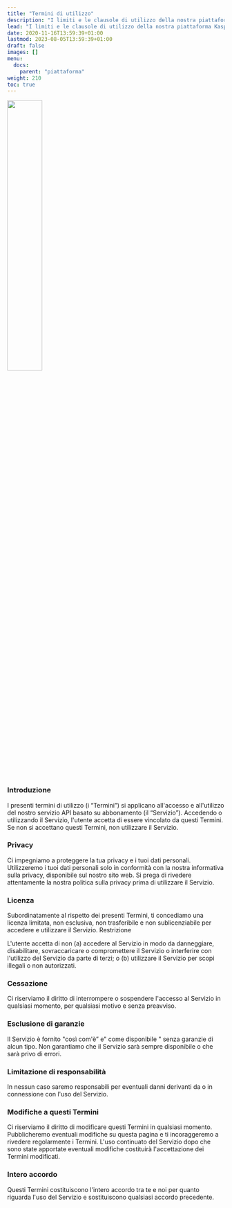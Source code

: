 ```yaml
---
title: "Termini di utilizzo"
description: "I limiti e le clausole di utilizzo della nostra piattaforma Kaspian."
lead: "I limiti e le clausole di utilizzo della nostra piattaforma Kaspian."
date: 2020-11-16T13:59:39+01:00
lastmod: 2023-08-05T13:59:39+01:00
draft: false
images: []
menu:
  docs:
    parent: "piattaforma"
weight: 210
toc: true
---
```




<img width="40%" class="x figure-img img-fluid lazyload blur-up" src="/103.svg" alt="">

### Introduzione

I presenti termini di utilizzo (i “Termini”) si applicano all'accesso e all'utilizzo del nostro servizio API basato su abbonamento (il “Servizio”). Accedendo o utilizzando il Servizio, l'utente accetta di essere vincolato da questi Termini. Se non si accettano questi Termini, non utilizzare il Servizio.

### Privacy

Ci impegniamo a proteggere la tua privacy e i tuoi dati personali. Utilizzeremo i tuoi dati personali solo in conformità con la nostra informativa sulla privacy, disponibile sul nostro sito web. Si prega di rivedere attentamente la nostra politica sulla privacy prima di utilizzare il Servizio.

### Licenza

Subordinatamente al rispetto dei presenti Termini, ti concediamo una licenza limitata, non esclusiva, non trasferibile e non sublicenziabile per accedere e utilizzare il Servizio.
Restrizione

L'utente accetta di non (a) accedere al Servizio in modo da danneggiare, disabilitare, sovraccaricare o compromettere il Servizio o interferire con l'utilizzo del Servizio da parte di terzi; o (b) utilizzare il Servizio per scopi illegali o non autorizzati.

### Cessazione

Ci riserviamo il diritto di interrompere o sospendere l'accesso al Servizio in qualsiasi momento, per qualsiasi motivo e senza preavviso.

### Esclusione di garanzie

Il Servizio è fornito "così com'è” e" come disponibile " senza garanzie di alcun tipo. Non garantiamo che il Servizio sarà sempre disponibile o che sarà privo di errori.

### Limitazione di responsabilità

In nessun caso saremo responsabili per eventuali danni derivanti da o in connessione con l'uso del Servizio.

### Modifiche a questi Termini

Ci riserviamo il diritto di modificare questi Termini in qualsiasi momento. Pubblicheremo eventuali modifiche su questa pagina e ti incoraggeremo a rivedere regolarmente i Termini. L'uso continuato del Servizio dopo che sono state apportate eventuali modifiche costituirà l'accettazione dei Termini modificati.

### Intero accordo

Questi Termini costituiscono l'intero accordo tra te e noi per quanto riguarda l'uso del Servizio e sostituiscono qualsiasi accordo precedente.

